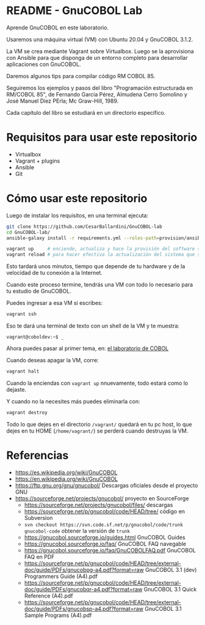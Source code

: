 # README - GnuCOBOL Lab

Aprende GnuCOBOL en este laboratorio.

Usaremos una máquina virtual (VM) con Ubuntu 20.04 y GnuCOBOL 3.1.2.

La VM se crea mediante Vagrant sobre Virtualbox.  Luego se la aprovisiona con Ansible para que
disponga de un entorno completo para desarrollar aplicaciones con GnuCOBOL.

Daremos algunos tips para compilar código RM COBOL 85.

Seguiremos los ejemplos y pasos del libro "Programación estructurada en RM/COBOL 85", de Fernando García Pérez,
Almudena Cerro Somolino y José Manuel Diez PErla; Mc Graw-Hill, 1989.

Cada capítulo del libro se estudiará en un directorio específico.

# Requisitos para usar este repositorio

* Virtualbox
* Vagrant + plugins
* Ansible
* Git

# Cómo usar este repositorio

Luego de instalar los requisitos, en una terminal ejecuta:

```bash
git clone https://github.com/CesarBallardini/GnuCOBOL-lab
cd GnuCOBOL-lab/
ansible-galaxy install -r requirements.yml --roles-path=provision/ansible/roles/ --force

vagrant up     # enciende, actualiza y hace la provisión del software solicitado
vagrant reload # para hacer efectiva la actualización del sistema que se realizó
```


Esto tardará unos minutos, tiempo que depende de tu hardware y de la velocidad de tu conexión a la Internet.

Cuando este proceso termine, tendrás una VM con todo lo necesario para tu estudio de GnuCOBOL.

Puedes ingresar a esa VM si escribes:


```bash
vagrant ssh
```

Eso te dará una terminal de texto con un shell de la VM y te muestra:

```text
vagrant@coboldev:~$ _
```


Ahora puedes pasar al primer tema, en: [el laboratorio de COBOL](penrmc85/README.md)

Cuando deseas apagar la VM, corre:

```bash
vagrant halt
```

Cuando la enciendas con `vagrant up` nnuevamente, todo estará como lo dejaste.

Y cuando no la necesites más puedes eliminarla con:

```bash
vagrant destroy
```

Todo lo que dejes en el directorio `/vagrant/` quedará en tu pc host, lo que dejes en tu HOME (`/home/vagrant/`) se perderá cuando destruyas la VM.


# Referencias

* https://es.wikipedia.org/wiki/GnuCOBOL
* https://en.wikipedia.org/wiki/GnuCOBOL
* https://ftp.gnu.org/gnu/gnucobol/ Descargas oficiales desde el proyecto GNU
* https://sourceforge.net/projects/gnucobol/ proyecto en SourceForge
  * https://sourceforge.net/projects/gnucobol/files/ descargas
  * https://sourceforge.net/p/gnucobol/code/HEAD/tree/ código en Subversion
  * `svn checkout https://svn.code.sf.net/p/gnucobol/code/trunk gnucobol-code` obtener la versión de `trunk`
  * https://gnucobol.sourceforge.io/guides.html GnuCOBOL Guides
  * https://gnucobol.sourceforge.io/faq/ GnuCOBOL FAQ navegable
  * https://gnucobol.sourceforge.io/faq/GnuCOBOLFAQ.pdf GnuCOBOL FAQ en PDF
  * https://sourceforge.net/p/gnucobol/code/HEAD/tree/external-doc/guide/PDFs/gnucobpg-a4.pdf?format=raw GnuCOBOL 3.1 (dev) Programmers Guide (A4).pdf
  * https://sourceforge.net/p/gnucobol/code/HEAD/tree/external-doc/guide/PDFs/gnucobqr-a4.pdf?format=raw GnuCOBOL 3.1 Quick Reference (A4).pdf
  * https://sourceforge.net/p/gnucobol/code/HEAD/tree/external-doc/guide/PDFs/gnucobsp-a4.pdf?format=raw GnuCOBOL 3.1 Sample Programs (A4).pdf


